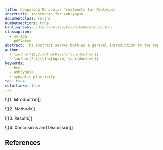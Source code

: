 ```yaml
---
title: Comparing Monocular Treatments for Amblyopia
shorttitle: Treatments for Amblyopia
documentclass: sn-jnl
numbersections: true
bibliography: /Users/bblais/tex/bib/Amblyopia.bib
classoption:
  - sn-apa
  - pdflatex
abstract: The abstract serves both as a general introduction to the topic and as a brief, non-technical summary of the main results and their implications. Authors are advised to check the author instructions for the journal they are submitting to for word limits and if structural elements like subheadings, citations, or equations are permitted.
author:
  - \author*[1,2]{\fnm{First} \sur{Author}}
  - \author[3,4]{\fnm{Again} \sur{Another}}
keywords:
  - bcm
  - amblyopia
  - synaptic plasticity
toc: true
colorlinks: true
---
```


![[1. Introduction]]

![[2. Methods]]

![[3. Results]]

![[4. Concusions and Discussion]]


## References

